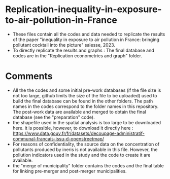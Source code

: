 # Replication-inequality-in-exposure-to-air-pollution-in-France

- These files contain all the codes and data needed to replicate the results of the paper "inequality in exposure to air pollution in France: bringing pollutant cocktail into the picture" salesse, 2023.
- To directly replicate the results and graphs : The final database and codes are in the "Replication econometrics and graph" folder.


# Comments 
- All the the codes and some initial pre-work databases (if the file size is not too large, github limits the size of the file to be uploaded) used to build the final database can be found in the other folders. The path names in the codes correspond to the folder names in this repository. The post-work data are available and merged to obtain the final database (see the "preparation" code).
- the shapefile used in the spatial analysis is too large to be downloaded here. it is possible, however, to download it directly here : https://www.data.gouv.fr/fr/datasets/decoupage-administratif-communal-francais-issu-d-openstreetmap/
- For reasons of confidentiality, the source data on the concentration of pollutants produced by ineris is not available in this file. However, the pollution indicators used in the study and the code to create it are available.
- the "merge of municipality" folder contains the codes and the final table for linking pre-merger and post-merger municipalities.
